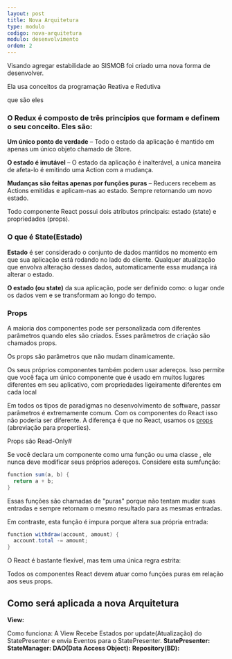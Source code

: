 ```yaml
---
layout: post
title: Nova Arquitetura
type: modulo
codigo: nova-arquitetura
modulo: desenvolvimento
ordem: 2
---
```


Visando agregar estabilidade ao SISMOB foi criado uma nova forma de desenvolver.

Ela usa conceitos da programação Reativa e Redutiva

que são eles


### O Redux é composto de três princípios que formam e definem o seu conceito. Eles são: ###

**Um único ponto de verdade** – Todo o estado da aplicação é mantido em apenas um único objeto chamado de Store.

**O estado é imutável** – O estado da aplicação é inalterável, a unica maneira de afeta-lo é emitindo uma Action com a mudança.

**Mudanças são feitas apenas por funções puras** – Reducers recebem as Actions emitidas e aplicam-nas ao estado. Sempre retornando um novo estado.

Todo componente React possui dois atributos principais: estado (state) e propriedades (props).

### O que é State(Estado)

**Estado** é ser considerado o conjunto de dados mantidos no momento em que sua aplicação está rodando no lado do cliente. Qualquer atualização que envolva alteração desses dados, automaticamente essa mudança irá alterar o estado.

**O estado (ou state)** da sua aplicação, pode ser definido como: o lugar onde os dados vem e se transformam ao longo do tempo.


### Props

A maioria dos componentes pode ser personalizada com diferentes parâmetros quando eles são criados. Esses parâmetros de criação são chamados props.

Os props são parâmetros que não mudam dinamicamente.

Os seus próprios componentes também podem usar adereços. Isso permite que você faça um único componente que é usado em muitos lugares diferentes em seu aplicativo, com propriedades ligeiramente diferentes em cada local

Em todos os tipos de paradigmas no desenvolvimento de software, passar parâmetros é extremamente comum. Com os componentes do React isso não poderia ser diferente. A diferença é que no React, usamos os [props](https://facebook.github.io/react/docs/components-and-props.html)    (abreviação para properties).

Props são Read-Only#

Se você declara um componente como uma função ou uma classe , ele nunca deve modificar seus próprios adereços. Considere esta sumfunção:

```java
function sum(a, b) {
  return a + b;
}
```


Essas funções são chamadas de "puras" porque não tentam mudar suas entradas e sempre retornam o mesmo resultado para as mesmas entradas.

Em contraste, esta função é impura porque altera sua própria entrada:

```java
function withdraw(account, amount) {
  account.total -= amount;
}
```


O React é bastante flexível, mas tem uma única regra estrita:

Todos os componentes React devem atuar como funções puras em relação aos seus props.


## Como será aplicada a nova Arquitetura

**View:**

  Como funciona:
  A View Recebe Estados por update(Atualização) do StatePresenter e envia Eventos para o StatePresenter.
**StatePresenter:**
**StateManager:**
**DAO(Data Access Object):**
**Repository(BD):**
